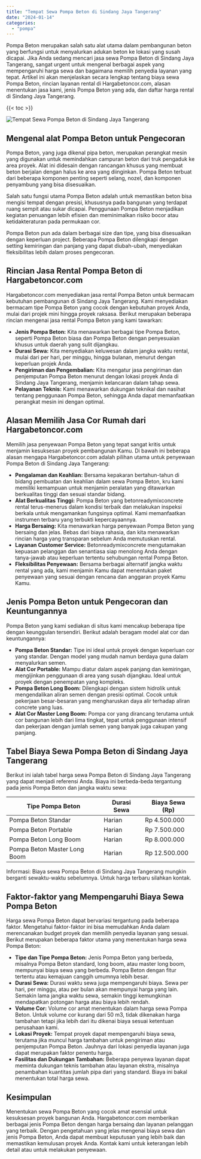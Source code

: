 ```yaml
---
title: "Tempat Sewa Pompa Beton di Sindang Jaya Tangerang"
date: "2024-01-14"
categories: 
  - "pompa"
---
```




Pompa Beton merupakan salah satu alat utama dalam pembangunan beton yang berfungsi untuk menyalurkan adukan beton ke lokasi yang susah dicapai. Jika Anda sedang mencari jasa sewa Pompa Beton di Sindang Jaya Tangerang, sangat urgent untuk mengenal berbagai aspek yang mempengaruhi harga sewa dan bagaimana memilih penyedia layanan yang tepat. Artikel ini akan menjelaskan secara lengkap tentang biaya sewa Pompa Beton, rincian layanan rental di Hargabetoncor.com, alasan menentukan jasa kami, jenis Pompa Beton yang ada, dan daftar harga rental di Sindang Jaya Tangerang.

{{< toc >}}

![Tempat Sewa Pompa Beton di Sindang Jaya Tangerang](https://hargareadymixid.github.io/pompa/concrete-pump%20(2).png)

## Mengenal alat Pompa Beton untuk Pengecoran

Pompa Beton, yang juga dikenal pipa beton, merupakan perangkat mesin yang digunakan untuk memindahkan campuran beton dari truk pengaduk ke area proyek. Alat ini didesain dengan rancangan khusus yang membuat beton berjalan dengan halus ke area yang diinginkan. Pompa Beton terbuat dari beberapa komponen penting seperti selang, nozel, dan komponen penyambung yang bisa disesuaikan.

Salah satu fungsi utama Pompa Beton adalah untuk memastikan beton bisa mengisi tempat dengan presisi, khususnya pada bangunan yang terdapat ruang sempit atau sukar dicapai. Penggunaan Pompa Beton menjadikan kegiatan penuangan lebih efisien dan meminimalkan risiko bocor atau ketidakteraturan pada permukaan cor.

Pompa Beton pun ada dalam berbagai size dan tipe, yang bisa disesuaikan dengan keperluan project. Beberapa Pompa Beton dilengkapi dengan setting kemiringan dan panjang yang dapat diubah-ubah, menyediakan fleksibilitas lebih dalam proses pengecoran.

## Rincian Jasa Rental Pompa Beton di Hargabetoncor.com

Hargabetoncor.com menyediakan jasa rental Pompa Beton untuk bermacam kebutuhan pembangunan di Sindang Jaya Tangerang. Kami menyediakan bermacam tipe Pompa Beton yang cocok dengan kebutuhan proyek Anda, mulai dari projek mini hingga proyek raksasa. Berikut merupakan beberapa rincian mengenai jasa rental Pompa Beton yang kami tawarkan:

- **Jenis Pompa Beton:** Kita menawarkan berbagai tipe Pompa Beton, seperti Pompa Beton biasa dan Pompa Beton dengan penyesuaian khusus untuk daerah yang sulit dijangkau.
- **Durasi Sewa:** Kita menyediakan keluwesan dalam jangka waktu rental, mulai dari per hari, per minggu, hingga bulanan, menurut dengan keperluan projek Anda.
- **Pengiriman dan Pengembalian:** Kita mengatur jasa pengiriman dan penjemputan Pompa Beton menurut dengan lokasi proyek Anda di Sindang Jaya Tangerang, menjamin kelancaran dalam tahap sewa.
- **Pelayanan Teknis:** Kami menawarkan dukungan teknikal dan nasihat tentang penggunaan Pompa Beton, sehingga Anda dapat memanfaatkan perangkat mesin ini dengan optimal.

## Alasan Memilih Jasa Cor Rumah dari Hargabetoncor.com

Memilih jasa penyewaan Pompa Beton yang tepat sangat kritis untuk menjamin kesuksesan proyek pembangunan Kamu. Di bawah ini beberapa alasan mengapa Hargabetoncor.com adalah pilihan utama untuk penyewaan Pompa Beton di Sindang Jaya Tangerang:

- **Pengalaman dan Keahlian:** Bersama kepakaran bertahun-tahun di bidang pembuatan dan keahlian dalam sewa Pompa Beton, kru kami memiliki kemampuan untuk menjamin peralatan yang ditawarkan berkualitas tinggi dan sesuai standar bidang.
- **Alat Berkualitas Tinggi:** Pompa Beton yang betonreadymixconcrete rental terus-menerus dalam kondisi terbaik dan melakukan inspeksi berkala untuk mengamankan fungsinya optimal. Kami memanfaatkan instrumen terbaru yang terbukti kepercayaannya.
- **Harga Bersaing:** Kita menawarkan harga penyewaan Pompa Beton yang bersaing dan jelas. Bebas dari biaya rahasia, dan kita menawarkan rincian harga yang transparan sebelum Anda memutuskan rental.
- **Layanan Customer Service:** Betonreadymixconcrete mengutamakan kepuasan pelanggan dan senantiasa siap menolong Anda dengan tanya-jawab atau keperluan tertentu sehubungan rental Pompa Beton.
- **Fleksibilitas Penyewaan:** Bersama berbagai alternatif jangka waktu rental yang ada, kami menjamin Kamu dapat menentukan paket penyewaan yang sesuai dengan rencana dan anggaran proyek Kamu Kamu.

## Jenis Pompa Beton untuk Pengecoran dan Keuntungannya

Pompa Beton yang kami sediakan di situs kami mencakup beberapa tipe dengan keunggulan tersendiri. Berikut adalah beragam model alat cor dan keuntungannya:

- **Pompa Beton Standar:** Tipe ini ideal untuk proyek dengan keperluan cor yang standar. Dengan model yang mudah namun berdaya guna dalam menyalurkan semen.
- **Alat Cor Portable:** Mampu diatur dalam aspek panjang dan kemiringan, mengijinkan penggunaan di area yang susah dijangkau. Ideal untuk proyek dengan penempatan yang kompleks.
- **Pompa Beton Long Boom:** Dilengkapi dengan sistem hidrolik untuk mengendalikan aliran semen dengan presisi optimal. Cocok untuk pekerjaan besar-besaran yang mengharuskan daya alir terhadap aliran concrete yang luas.
- **Alat Cor Master Long Boom:** Pompa cor yang dirancang terutama untuk cor bangunan lebih dari lima tingkat, tepat untuk penggunaan intensif dan pekerjaan dengan jumlah semen yang banyak juga cakupan yang panjang.

## Tabel Biaya Sewa Pompa Beton di Sindang Jaya Tangerang

Berikut ini ialah tabel harga sewa Pompa Beton di Sindang Jaya Tangerang yang dapat menjadi referensi Anda. Biaya ini berbeda-beda tergantung pada jenis Pompa Beton dan jangka waktu sewa:

| Tipe Pompa Beton | Durasi Sewa | Biaya Sewa (Rp) |
| --- | --- | --- |
| Pompa Beton Standar | Harian | Rp 4.500.000 |
| Pompa Beton Portable | Harian | Rp 7.500.000 |
| Pompa Beton Long Boom | Harian | Rp 8.000.000 |
| Pompa Beton Master Long Boom | Harian | Rp 12.500.000 |

Informasi: Biaya sewa Pompa Beton di Sindang Jaya Tangerang mungkin berganti sewaktu-waktu sebelumnya. Untuk harga terbaru silahkan kontak.

## Faktor-faktor yang Mempengaruhi Biaya Sewa Pompa Beton

Harga sewa Pompa Beton dapat bervariasi tergantung pada beberapa faktor. Mengetahui faktor-faktor ini bisa memudahkan Anda dalam merencanakan budget proyek dan memilih penyedia layanan yang sesuai. Berikut merupakan beberapa faktor utama yang menentukan harga sewa Pompa Beton:

- **Tipe dan Tipe Pompa Beton:** Jenis Pompa Beton yang berbeda, misalnya Pompa Beton standard, long boom, atau master long boom, mempunyai biaya sewa yang berbeda. Pompa Beton dengan fitur tertentu atau kemajuan canggih umumnya lebih besar.
- **Durasi Sewa:** Durasi waktu sewa juga mempengaruhi biaya. Sewa per hari, per minggu, atau per bulan akan mempunyai harga yang lain. Semakin lama jangka waktu sewa, semakin tinggi kemungkinan mendapatkan potongan harga atau biaya lebih rendah.
- **Volume Cor:** Volume cor amat menentukan dalam harga sewa Pompa Beton. Untuk volume cor kurang dari 50 m3, tidak dikenakan harga tambahan tetapi jika lebih dari itu dikenai biaya sesuai ketentuan perusahaan kami.
- **Lokasi Proyek:** Tempat proyek dapat mempengaruhi biaya sewa, terutama jika muncul harga tambahan untuk pengiriman atau penjemputan Pompa Beton. Jauhnya dari lokasi penyedia layanan juga dapat merupakan faktor penentu harga.
- **Fasilitas dan Dukungan Tambahan:** Beberapa penyewa layanan dapat meminta dukungan teknis tambahan atau layanan ekstra, misalnya penambahan kuantitas jumlah pipa dari yang standard. Biaya ini bakal menentukan total harga sewa.

## Kesimpulan

Menentukan sewa Pompa Beton yang cocok amat esensial untuk kesuksesan proyek bangunan Anda. Hargabetoncor.com memberikan berbagai jenis Pompa Beton dengan harga bersaing dan layanan pelanggan yang terbaik. Dengan pengetahuan yang jelas mengenai biaya sewa dan jenis Pompa Beton, Anda dapat membuat keputusan yang lebih baik dan memastikan kemulusan proyek Anda. Kontak kami untuk keterangan lebih detail atau untuk melakukan penyewaan.
